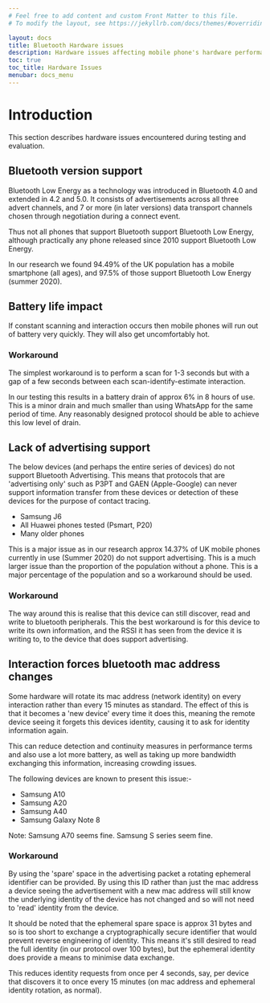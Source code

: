 ```yaml
---
# Feel free to add content and custom Front Matter to this file.
# To modify the layout, see https://jekyllrb.com/docs/themes/#overriding-theme-defaults

layout: docs
title: Bluetooth Hardware issues
description: Hardware issues affecting mobile phone's hardware performance
toc: true
toc_title: Hardware Issues
menubar: docs_menu
---
```


# Introduction

This section describes hardware issues encountered during testing and 
evaluation.

## Bluetooth version support

Bluetooth Low Energy as a technology was introduced in Bluetooth 4.0 and 
extended in 4.2 and 5.0. It consists of advertisements across all three 
advert channels, and 7 or more (in later versions) data transport channels 
chosen through negotiation during a connect event.

Thus not all phones that support Bluetooth support Bluetooth Low Energy, 
although practically any phone released since 2010 support Bluetooth Low 
Energy.

In our research we found 94.49% of the UK population has a mobile smartphone 
(all ages), and 97.5% of those support Bluetooth Low Energy (summer 2020).

## Battery life impact

If constant scanning and interaction occurs then mobile phones will run 
out of battery very quickly. They will also get uncomfortably hot.

### Workaround

The simplest workaround is to perform a scan for 1-3 seconds but with a 
gap of a few seconds between each scan-identify-estimate interaction.

In our testing this results in a battery drain of approx 6% in 8 hours of 
use. This is a minor drain and much smaller than using WhatsApp for the 
same period of time. Any reasonably designed protocol should be able to 
achieve this low level of drain.

## Lack of advertising support

The below devices (and perhaps the entire series of devices) do not support 
Bluetooth Advertising. This means that protocols that are 'advertising only' 
such as P3PT and GAEN (Apple-Google) can never support information transfer 
from these devices or detection of these devices for the purpose of contact 
tracing.

- Samsung J6
- All Huawei phones tested (Psmart, P20)
- Many older phones

This is a major issue as in our research approx 14.37% of UK mobile phones 
currently in use (Summer 2020) do not support advertising. This is a much 
larger issue than the proportion of the population without a phone. This 
is a major percentage of the population and so a workaround should be used.

### Workaround

The way around this is realise that this device can still discover, read and 
write to bluetooth peripherals. This the best workaround is for this device 
to write its own information, and the RSSI it has seen from the device it 
is writing to, to the device that does support advertising.

## Interaction forces bluetooth mac address changes

Some hardware will rotate its mac address (network identity) on every interaction rather than
every 15 minutes as standard. The effect of this
is that it becomes a 'new device' every time it does this, meaning the remote device
seeing it forgets this devices identity, causing it to ask for identity information again. 

This can reduce
detection and continuity measures in performance terms and also use a lot more battery, as well
as taking up more bandwidth exchanging this information, increasing crowding issues.

The following devices are known to present this issue:-

- Samsung A10
- Samsung A20
- Samsung A40
- Samsung Galaxy Note 8

Note: Samsung A70 seems fine. Samsung S series seem fine.

### Workaround

By using the 'spare' space in the advertising packet a rotating ephemeral identifier can be provided. 
By using this ID rather than just the mac address a device seeing the advertisement with a new mac 
address will still know the underlying identity of the device has not changed and so will not 
need to 'read' identity from the device.

It should be noted that the ephemeral spare space is approx 31 bytes and so is too short to
exchange a cryptographically secure identifier that would prevent reverse engineering of identity.
This means it's still desired to read the full identity (in our protocol over 100 bytes), but
the ephemeral identity does provide a means to minimise data exchange.

This reduces identity requests from once per 4 seconds, say, per device that discovers it to once
every 15 minutes (on mac address and ephemeral identity rotation, as normal).
